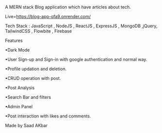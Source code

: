 
A MERN stack Blog application which have articles about tech.


Live=https://blog-app-ofa9.onrender.com/

Tech Stack : JavaScript , NodeJS , ReactJS , ExpressJS , MongoDB ,jQuery, TailwindCSS , Flowbite , Firebase

Features


•Dark Mode


•User Sign-up and Sign-in with google authentication and normal way.


•Profile updation and deletion.


•CRUD operation with post.


•Post Analysis


•Search Bar and filters


•Admin Panel


•Post interaction with likes and comments.


Made by Saad AKbar
